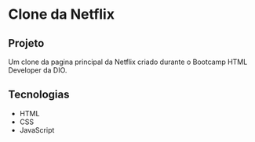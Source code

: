 # Clone da Netflix

## Projeto
Um clone da pagina principal da Netflix criado durante o Bootcamp HTML Developer da DIO.

## Tecnologias
- HTML
- CSS
- JavaScript
